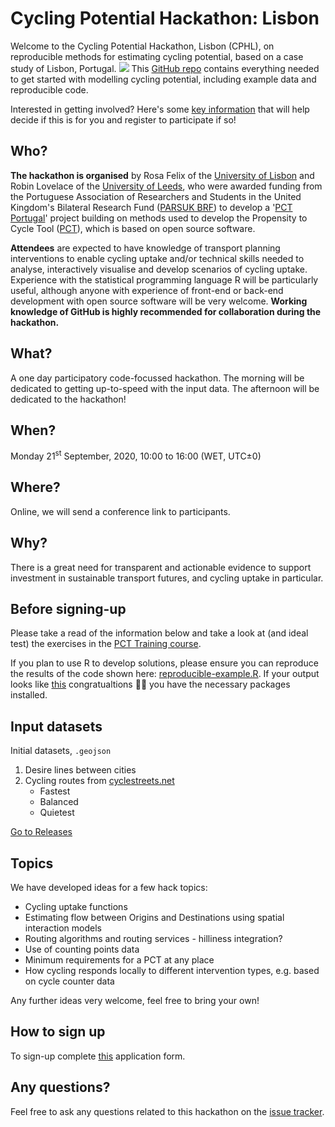 
<!-- README.md is generated from README.Rmd. Please edit that file -->
Cycling Potential Hackathon: Lisbon
===================================

<!-- badges: start -->
<!-- badges: end -->
Welcome to the Cycling Potential Hackathon, Lisbon (CPHL), on reproducible methods for estimating cycling potential, based on a case study of Lisbon, Portugal.
![](https://user-images.githubusercontent.com/1825120/87960376-21e40a00-caac-11ea-8103-5948dfcd3a25.jpg)
This [GitHub repo](https://github.com/U-Shift/cyclingpotential-hack) contains everything needed to get started with modelling cycling potential, including example data and reproducible code.

Interested in getting involved? Here's some [key information](https://en.wikipedia.org/wiki/Five_Ws) that will help decide if this is for you and register to participate if so!

Who?
----

**The hackathon is organised** by Rosa Felix of the [University of Lisbon](http://ushift.tecnico.ulisboa.pt/team-rosa-felix/) and Robin Lovelace of the [University of Leeds](https://environment.leeds.ac.uk/transport/staff/953/dr-robin-lovelace), who were awarded funding from the Portuguese Association of Researchers and Students in the United Kingdom's Bilateral Research Fund ([PARSUK BRF](https://en.parsuk.pt/brf)) to develop a '[PCT Portugal](http://ushift.tecnico.ulisboa.pt/pct-portugal/)' project building on methods used to develop the Propensity to Cycle Tool ([PCT](https://www.pct.bike/)), which is based on open source software.

**Attendees** are expected to have knowledge of transport planning interventions to enable cycling uptake and/or technical skills needed to analyse, interactively visualise and develop scenarios of cycling uptake. Experience with the statistical programming language R will be particularly useful, although anyone with experience of front-end or back-end development with open source software will be very welcome. **Working knowledge of GitHub is highly recommended for collaboration during the hackathon.**

What?
-----

A one day participatory code-focussed hackathon. The morning will be dedicated to getting up-to-speed with the input data. The afternoon will be dedicated to the hackathon!

When?
-----

Monday 21<sup>st</sup> September, 2020, 10:00 to 16:00 (WET, UTC±0)

Where?
------

Online, we will send a conference link to participants.

Why?
----

There is a great need for transparent and actionable evidence to support investment in sustainable transport futures, and cycling uptake in particular.

Before signing-up
-----------------

Please take a read of the information below and take a look at (and ideal test) the exercises in the [PCT Training course](https://itsleeds.github.io/pct/articles/pct_training.html).

If you plan to use R to develop solutions, please ensure you can reproduce the results of the code shown here: [reproducible-example.R](https://github.com/U-Shift/cyclingpotential-hack/blob/master/code/reproducible-example.R). If your output looks like [this](https://github.com/U-Shift/cyclingpotential-hack/blob/master/reproducible-example.md) congratualtions :tada:🎉 you have the necessary packages installed.

Input datasets
--------------

Initial datasets, `.geojson`

1.  Desire lines between cities
2.  Cycling routes from [cyclestreets.net](cyclestreets.net)
    -   Fastest
    -   Balanced
    -   Quietest

[Go to Releases](https://github.com/U-Shift/cyclingpotential-hack/releases/)

Topics
------

We have developed ideas for a few hack topics:

-   Cycling uptake functions
-   Estimating flow between Origins and Destinations using spatial interaction models
-   Routing algorithms and routing services - hilliness integration?
-   Use of counting points data
-   Minimum requirements for a PCT at any place
-   How cycling responds locally to different intervention types, e.g. based on cycle counter data

Any further ideas very welcome, feel free to bring your own!

How to sign up
--------------

To sign-up complete [this](https://ushift.tecnico.ulisboa.pt/~ushift.daemon/limesurvey/629464) application form.

Any questions?
--------------

Feel free to ask any questions related to this hackathon on the [issue tracker](https://github.com/U-Shift/cyclingpotential-hack/issues).
